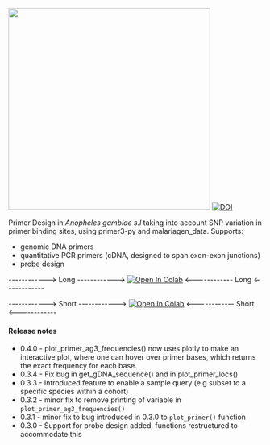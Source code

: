 [<img src="https://github.com/sanjaynagi/AgamPrimer/blob/main/graphics/AgamPrimer_logo.png?raw=True" width="400"/>](https://github.com/sanjaynagi/AgamPrimer/blob/main/graphics/AgamPrimer_logo.png?raw=True)
[![DOI](https://zenodo.org/badge/503315581.svg)](https://zenodo.org/badge/latestdoi/503315581)


Primer Design in *Anopheles gambiae s.l* taking into account SNP variation in primer binding sites, using primer3-py and malariagen_data. Supports:

- genomic DNA primers
- quantitative PCR primers (cDNA, designed to span exon-exon junctions)
- probe design

------------>     Long     ------------>   [![Open In Colab](https://colab.research.google.com/assets/colab-badge.svg)](https://colab.research.google.com/github/sanjaynagi/AgamPrimer/blob/main/notebooks/AgamPrimer-long.ipynb)    <------------     Long    <------------


------------>     Short     ------------>    [![Open In Colab](https://colab.research.google.com/assets/colab-badge.svg)](https://colab.research.google.com/github/sanjaynagi/AgamPrimer/blob/main/notebooks/AgamPrimer-short.ipynb)    <------------     Short    <------------

#### Release notes

- 0.4.0 - plot_primer_ag3_frequencies() now uses plotly to make an interactive plot, where one can hover over primer bases, which returns the exact frequency for each base.
- 0.3.4 - Fix bug in get_gDNA_sequence() and in plot_primer_locs()
- 0.3.3 - Introduced feature to enable a sample query (e.g subset to a specific species within a cohort)
- 0.3.2 - minor fix to remove printing of variable in `plot_primer_ag3_frequencies()`
- 0.3.1 - minor fix to bug introduced in 0.3.0 to `plot_primer()` function
- 0.3.0 - Support for probe design added, functions restructured to accommodate this
